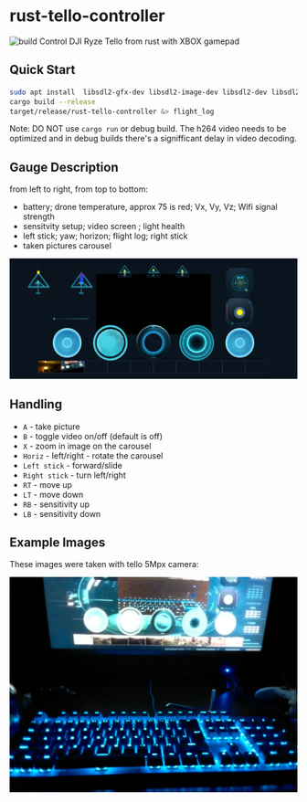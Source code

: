 # rust-tello-controller

![build](https://github.com/mixaal/rust-tello-contoller/actions/workflows/rust.yml/badge.svg)
Control DJI Ryze Tello from rust with XBOX gamepad

## Quick Start

```bash
sudo apt install  libsdl2-gfx-dev libsdl2-image-dev libsdl2-dev libsdl2-ttf-dev
cargo build --release
target/release/rust-tello-controller &> flight_log
```

Note: DO NOT use `cargo run` or debug build. The h264 video needs to be optimized and in debug builds 
there's a signifficant delay in video decoding.

## Gauge Description

from left to right, from top to bottom:
* battery;  drone temperature, approx 75 is red; Vx, Vy, Vz;  Wifi signal strength
* sensitvity setup; video screen ;  light health 
* left stick; yaw; horizon; flight log; right stick
* taken pictures carousel


![ui](doc/ui.png)


## Handling

* `A` - take picture
* `B` - toggle video on/off (default is off)
* `X` - zoom in image on the carousel
* `Horiz` - left/right - rotate the carousel
* `Left stick` - forward/slide
* `Right stick` - turn left/right
* `RT` - move up
* `LT` - move down
* `RB` - sensitivity up
* `LB` - sensitivity down

## Example Images

These images were taken with tello 5Mpx camera:

![image01](doc/pic_0044.jpg)